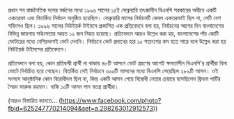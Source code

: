 প্রধান সব রাজনৈতিক দলের বর্জনের মধ্যে ১৯৯৬ সালের ১৫ই ফেব্রুয়ারি তৎকালীন বিএনপি সরকারের অধীনে একটি একতরফা এবং বিতর্কিত নির্বাচন অনুষ্ঠিত হয়েছিল। ফেব্রুয়ারি মাসের নির্বাচনটি কেবল একতরফাই ছিল না, সেটি বেশ সহিংসও ছিল। ১৯৯৬ সালের নিউইয়র্ক টাইমসে প্রকাশিত এক প্রতিবেদনে বলা হয়, নির্বাচনের আগের দিন বাংলাদেশের বিভিন্ন জায়গায় সহিংসতায় অন্তত ১২ জন নিহত হয়েছে। প্রতিবেদনে আরও উল্লেখ করা হয়, বাংলাদেশের পাঁচ কোটি ভোটারের মধ্যে বেশিরভাগই ভোট দেননি। নির্বাচনে ভোট প্রদানের হার ১০ শতাংশের কম হতে পারে বলে উল্লেখ করা হয় নিউইয়র্ক টাইমসের প্রতিবেদনে।

প্রতিবেদনে বলা হয়, কোন প্রতিদ্বন্দ্বী প্রার্থী না থাকায় ৪৮টি আসনে ভোট গ্রহণের আগেই ক্ষমতাসীন বিএনপি'র প্রার্থীরা বিনা ভোটে নির্বাচিত হয়ে গেছেন। বিতর্কিত সেই নির্বাচনে ৩০০টি আসনের মধ্যে বিএনপি পেয়েছিল ২৮৯টি আসন। ওই সংসদে আনুষ্ঠানিক কোন বিরোধীদল ছিল না, কিন্ত একটি আসন পেয়ে বিরোধী নেতার চেয়ারে বসেছিলেন ফ্রিডম পার্টির সৈয়দ ফারুক রহমান। বাকি ১০টি আসন পান স্বতন্ত্র প্রার্থীরা।

(আরও বিস্তারিত জানতে... (https://www.facebook.com/photo?fbid=625247770214094&set=a.298263012912573))
